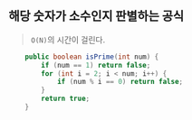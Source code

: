 ## 해당 숫자가 소수인지 판별하는 공식
> `O(N)`의 시간이 걸린다.
```java
    public boolean isPrime(int num) {
        if (num == 1) return false;
        for (int i = 2; i < num; i++) {
            if (num % i == 0) return false;
        }
        return true;
    }
```